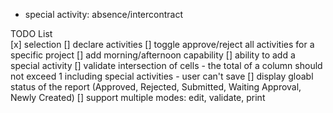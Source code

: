 * special activity: absence/intercontract

TODO List   
        [x] selection
        []  declare activities
        []  toggle approve/reject all activities for a specific project
        []  add morning/afternoon capability
        []  ability to add a special activity
        []  validate intersection of cells
            - the total of a column should not exceed 1 including special activities
            - user can't save
        []  display gloabl status of the report (Approved, Rejected, Submitted, Waiting Approval, Newly Created)
        []  support multiple modes: edit, validate, print
